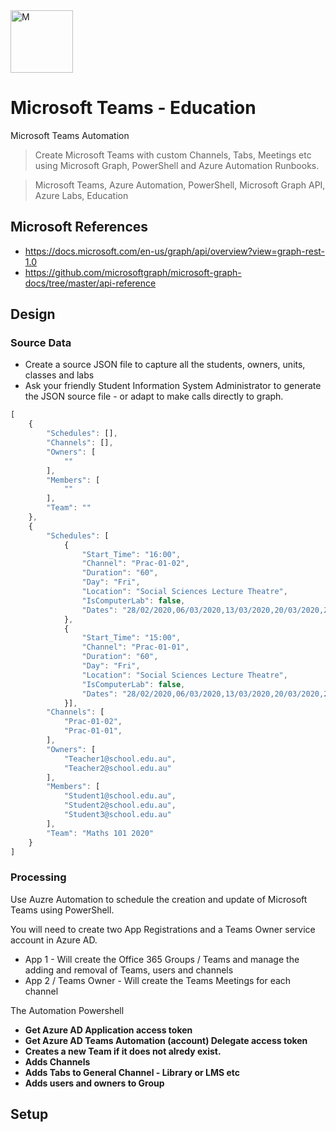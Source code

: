 <img src="https://ecprodpublic01.blob.core.windows.net/store/m_designs.jpg" title="M" alt="M" width="100" height="100">

# Microsoft Teams - Education
Microsoft Teams Automation

> Create Microsoft Teams with custom Channels, Tabs, Meetings etc using Microsoft Graph, PowerShell and Azure Automation Runbooks.

> Microsoft Teams, Azure Automation, PowerShell, Microsoft Graph API, Azure Labs, Education

## Microsoft References
- https://docs.microsoft.com/en-us/graph/api/overview?view=graph-rest-1.0 
- https://github.com/microsoftgraph/microsoft-graph-docs/tree/master/api-reference

## Design

### Source Data
- Create a source JSON file to capture all the students, owners, units, classes and labs
- Ask your friendly Student Information System Administrator to generate the JSON source file - or adapt to make calls directly to graph. 

```javascript
[
    {
        "Schedules": [],
        "Channels": [],
        "Owners": [
            ""
        ],
        "Members": [
            ""
        ],
        "Team": ""
    },
    {
        "Schedules": [
            {
                "Start_Time": "16:00",
                "Channel": "Prac-01-02",
                "Duration": "60",
                "Day": "Fri",
                "Location": "Social Sciences Lecture Theatre",
                "IsComputerLab": false,
                "Dates": "28/02/2020,06/03/2020,13/03/2020,20/03/2020,27/03/2020,03/04/2020,10/04/2020,24/04/2020,01/05/2020,08/05/2020,15/05/2020,22/05/2020"
            },
            {
                "Start_Time": "15:00",
                "Channel": "Prac-01-01",
                "Duration": "60",
                "Day": "Fri",
                "Location": "Social Sciences Lecture Theatre",
                "IsComputerLab": false,
                "Dates": "28/02/2020,06/03/2020,13/03/2020,20/03/2020,27/03/2020,03/04/2020,10/04/2020,24/04/2020,01/05/2020,08/05/2020,15/05/2020,22/05/2020"
            }],
        "Channels": [
            "Prac-01-02",
            "Prac-01-01",
        ],
        "Owners": [
            "Teacher1@school.edu.au",
            "Teacher2@school.edu.au"
        ],
        "Members": [
            "Student1@school.edu.au",
            "Student2@school.edu.au",
            "Student3@school.edu.au"
        ],
        "Team": "Maths 101 2020"
    }
]
```

### Processing 
Use Auzre Automation to schedule the creation and update of Microsoft Teams using PowerShell. 

You will need to create two App Registrations and a Teams Owner service account in Azure AD.
- App 1 - Will create the Office 365 Groups / Teams and manage the adding and removal of Teams, users and channels
- App 2 / Teams Owner - Will create the Teams Meetings for each channel

The Automation Powershell 
- **Get Azure AD Application access token**
- **Get Azure AD Teams Automation (account) Delegate access token**
- **Creates a new Team if it does not alredy exist.**
- **Adds Channels**
- **Adds Tabs to General Channel - Library or LMS etc**
- **Adds users and owners to Group**



## Setup

